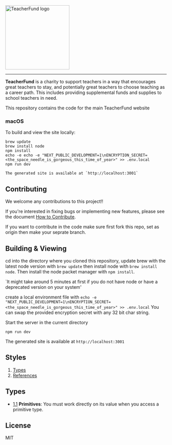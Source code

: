 <div>
  <img alt="TeacherFund logo" src="https://github.com/teacherfund/TeacherFund_next/raw/production/public/images/Logo.png" width="200px">
</div>

<hr />

**TeacherFund** is a charity to support teachers in a way that encourages great teachers to stay, and potentially great teachers to choose teaching as a career path. This includes providing supplemental funds and supplies to school teachers in need.

This repository contains the code for the main TeacherFund website

### macOS

To build and view the site locally:

    brew update
    brew install node
    npm install
    echo -e echo -e "NEXT_PUBLIC_DEVELOPMENT=1\nENCRYPTION_SECRET=<the_space_needle_is_gorgeous_this_time_of_year>" >> .env.local
    npm run dev

    The generated site is available at `http://localhost:3001`

## Contributing
We welcome any contributions to this project!!

If you're interested in fixing bugs or implementing new features, please see the document [How to Contribute](https://github.com/teacherfund/TeacherFund_next/blob/production/CONTRIBUTING.md).

If you want to contribute in the code make sure first fork this repo, set as origin then make your seprate branch.

## Building & Viewing ##

cd into the directory where you cloned this repository, update brew with the latest node version with `brew update` then install node with `brew install node`. Then install the node packet manager with `npm install`.

`It might take around 5 minutes at first if you do not have node or have a deprecated version on your system'

create a local environment file with `echo -e "NEXT_PUBLIC_DEVELOPMENT=1\nENCRYPTION_SECRET=<the_space_needle_is_gorgeous_this_time_of_year>" >> .env.local`
You can swap the provided encryption secret with any 32 bit char string.

Start the server in the current directory

    npm run dev

The generated site is available at `http://localhost:3001`

## Styles

  1. [Types](#types)
  1. [References](#references)

  ## Types

  <a name="types--primitives"></a><a name="1.1"></a>
  - [1.1](#types--primitives) **Primitives**: You must work directly on its value when you access a primitive type.

## License
MIT

